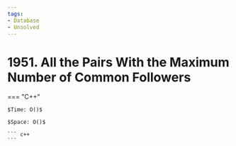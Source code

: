 ```yaml
---
tags:
- Database
- Unsolved
---
```



# 1951. All the Pairs With the Maximum Number of Common Followers

=== "C++"

    $Time: O()$

    $Space: O()$

    ``` c++
    ```